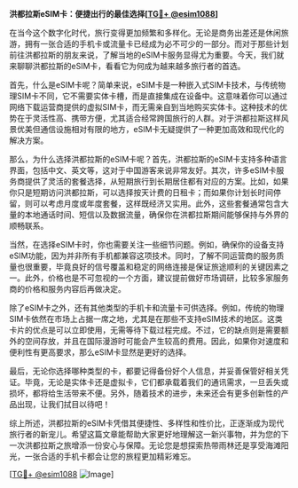 **洪都拉斯eSIM卡：便捷出行的最佳选择[[TG💪+ @esim1088](https://t.me/s/esim1088)]**

在当今这个数字化时代，旅行变得更加频繁和多样化。无论是商务出差还是休闲旅游，拥有一张合适的手机卡或流量卡已经成为必不可少的一部分。而对于那些计划前往洪都拉斯的朋友来说，了解当地的eSIM卡服务显得尤为重要。今天，我们就来聊聊洪都拉斯的eSIM卡，看看它为何成为越来越多旅行者的首选。

首先，什么是eSIM卡呢？简单来说，eSIM卡是一种嵌入式SIM卡技术，与传统物理SIM卡不同，它不需要实体卡槽，而是直接集成在设备中。这意味着你可以通过网络下载运营商提供的虚拟SIM卡，而无需亲自到当地购买实体卡。这种技术的优势在于灵活性高、携带方便，尤其适合经常跨国旅行的人群。对于洪都拉斯这样风景优美但通信设施相对有限的地方，eSIM卡无疑提供了一种更加高效和现代化的解决方案。

那么，为什么选择洪都拉斯的eSIM卡呢？首先，洪都拉斯的eSIM卡支持多种语言界面，包括中文、英文等，这对于中国游客来说非常友好。其次，许多eSIM卡服务商提供了灵活的套餐选择，从短期旅行到长期居住都有对应的方案。比如，如果你只是短期访问洪都拉斯，可以选择按天计费的日租卡；而如果你计划长时间停留，则可以考虑月度或年度套餐，这样既经济又实用。此外，这些套餐通常包含大量的本地通话时间、短信以及数据流量，确保你在洪都拉斯期间能够保持与外界的顺畅联系。

当然，在选择eSIM卡时，你也需要关注一些细节问题。例如，确保你的设备支持eSIM功能，因为并非所有手机都兼容这项技术。同时，了解不同运营商的服务质量也很重要，毕竟良好的信号覆盖和稳定的网络连接是保证旅途顺利的关键因素之一。此外，价格也是不可忽视的一个方面，建议提前做好市场调研，比较多家服务商的价格和服务内容后再做决定。

除了eSIM卡之外，还有其他类型的手机卡和流量卡可供选择。例如，传统的物理SIM卡依然在市场上占据一席之地，尤其是在那些不支持eSIM技术的地区。这类卡片的优点是可以立即使用，无需等待下载过程完成。不过，它的缺点则是需要额外的空间存放，并且在国际漫游时可能会产生较高的费用。因此，如果你对速度和便利性有更高要求，那么eSIM卡显然是更好的选择。

最后，无论你选择哪种类型的卡，都要记得备份好个人信息，并妥善保管好相关凭证。毕竟，无论是实体卡还是虚拟卡，它们都承载着我们的通讯需求，一旦丢失或损坏，都将给生活带来不便。另外，随着技术的进步，未来还会有更多创新性的产品出现，让我们拭目以待吧！

综上所述，洪都拉斯的eSIM卡凭借其便捷性、多样性和性价比，正逐渐成为现代旅行者的新宠儿。希望这篇文章能帮助大家更好地理解这一新兴事物，并为您的下一次洪都拉斯之旅增添一份安心与保障。无论您是想探索热带雨林还是享受海滩阳光，一张合适的手机卡都会让您的旅程更加精彩难忘。

[[TG💪+ @esim1088](https://t.me/s/esim1088) ![Image](https://i.postimg.cc/4NQfJmqS/Snipaste-2025-05-13-00-14-12.png)]